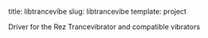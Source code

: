 title: libtrancevibe
slug: libtrancevibe
template: project

Driver for the Rez Trancevibrator and compatible vibrators
